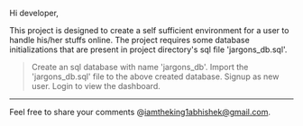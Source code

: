 Hi developer,

This project is designed to create a self sufficient environment for a user to handle his/her stuffs online.
The project requires some database initializations that are present in project directory's sql file 'jargons_db.sql'. 

> Create an sql database with name 'jargons_db'.
> Import the 'jargons_db.sql' file to the above created database. 
> Signup as new user.
> Login to view the dashboard.
 
************************************************************************************************************
Feel free to share your comments @iamtheking1abhishek@gmail.com.
